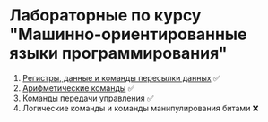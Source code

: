 ﻿# Лабораторные по курсу "Машинно-ориентированные языки программирования"

1. [Регистры, данные и команды пересылки данных](https://github.com/ArtemKD-Miit-Labs/MOYZ-Labs/tree/master/Lab1 "Лабораторная работа №1") ✅
2. [Арифметические команды](https://github.com/ArtemKD-Miit-Labs/MOYZ-Labs/tree/master/Lab2 "Лабораторная работа №2") ✅
3. [Команды передачи управления](https://github.com/ArtemKD-Miit-Labs/MOYZ-Labs/tree/master/Lab3 "Лабораторная работа №3") ✅
4. Логические команды и команды манипулирования битами ❌